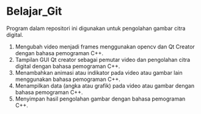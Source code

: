 # Belajar_Git
Program dalam repositori ini digunakan untuk pengolahan gambar citra digital.
1. Mengubah video menjadi frames menggunakan opencv dan Qt Creator dengan bahasa pemograman C++.
2. Tampilan GUI Qt creator sebagai pemutar video dan pengolahan citra digital dengan bahasa pemograman C++.
3. Menambahkan animasi atau indikator pada video atau gambar lain menggunakan bahasa pemograman C++.
4. Menampilkan data (angka atau grafik) pada video atau gambar dengan bahasa pemograman C++.
5. Menyimpan hasil pengolahan gambar dengan bahasa pemograman C++.
